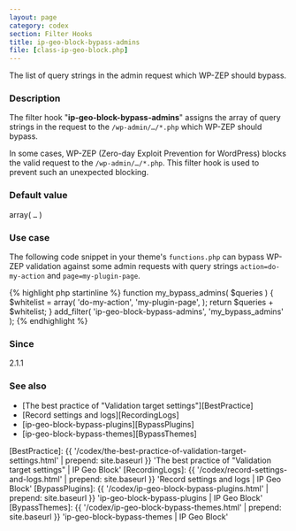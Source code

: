```yaml
---
layout: page
category: codex
section: Filter Hooks
title: ip-geo-block-bypass-admins
file: [class-ip-geo-block.php]
---
```


The list of query strings in the admin request which WP-ZEP should bypass.

<!--more-->

### Description ###

The filter hook "**ip-geo-block-bypass-admins**" assigns the array of query 
strings in the request to the `/wp-admin/…/*.php` which WP-ZEP should bypass.

In some cases, WP-ZEP (Zero-day Exploit Prevention for WordPress) blocks the 
valid request to the `/wp-admin/…/*.php`. This filter hook is used to prevent 
such an unexpected blocking.

### Default value ###

array( `…` )

### Use case ###

The following code snippet in your theme's `functions.php` can bypass WP-ZEP 
validation against some admin requests with query strings `action=do-my-action`
and `page=my-plugin-page`.

{% highlight php startinline %}
function my_bypass_admins( $queries ) {
    $whitelist = array(
        'do-my-action',
        'my-plugin-page',
    );
    return $queries + $whitelist;
}
add_filter( 'ip-geo-block-bypass-admins', 'my_bypass_admins' );
{% endhighlight %}

### Since ###

2.1.1

### See also ###

- [The best practice of "Validation target settings"][BestPractice]
- [Record settings and logs][RecordingLogs]
- [ip-geo-block-bypass-plugins][BypassPlugins]
- [ip-geo-block-bypass-themes][BypassThemes]

[IP-Geo-Block]:  https://wordpress.org/plugins/ip-geo-block/ "WordPress › IP Geo Block « WordPress Plugins"
[BestPractice]:  {{ '/codex/the-best-practice-of-validation-target-settings.html' | prepend: site.baseurl }} 'The best practice of "Validation target settings" | IP Geo Block'
[RecordingLogs]: {{ '/codex/record-settings-and-logs.html'    | prepend: site.baseurl }} 'Record settings and logs | IP Geo Block'
[BypassPlugins]: {{ '/codex/ip-geo-block-bypass-plugins.html' | prepend: site.baseurl }} 'ip-geo-block-bypass-plugins | IP Geo Block'
[BypassThemes]:  {{ '/codex/ip-geo-block-bypass-themes.html'  | prepend: site.baseurl }} 'ip-geo-block-bypass-themes | IP Geo Block'
